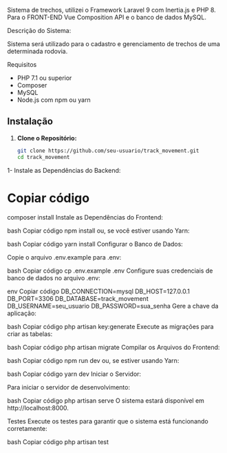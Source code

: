 Sistema de trechos, utilizei o Framework Laravel 9 com Inertia.js e PHP 8. Para o FRONT-END Vue Composition API e o banco de dados MySQL.

Descrição do Sistema:

Sistema será utilizado para o cadastro e gerenciamento de trechos de uma determinada rodovia. 

 Requisitos

- PHP 7.1 ou superior
- Composer
- MySQL
- Node.js com npm ou yarn

## Instalação

1. **Clone o Repositório:**

   ```bash
   git clone https://github.com/seu-usuario/track_movement.git
   cd track_movement

1- Instale as Dependências do Backend:
<h1>Copiar código</h1>
composer install
Instale as Dependências do Frontend:

bash
Copiar código
npm install
ou, se você estiver usando Yarn:

bash
Copiar código
yarn install
Configurar o Banco de Dados:

Copie o arquivo .env.example para .env:

bash
Copiar código
cp .env.example .env
Configure suas credenciais de banco de dados no arquivo .env:

env
Copiar código
DB_CONNECTION=mysql
DB_HOST=127.0.0.1
DB_PORT=3306
DB_DATABASE=track_movement
DB_USERNAME=seu_usuario
DB_PASSWORD=sua_senha
Gere a chave da aplicação:

bash
Copiar código
php artisan key:generate
Execute as migrações para criar as tabelas:

bash
Copiar código
php artisan migrate
Compilar os Arquivos do Frontend:

bash
Copiar código
npm run dev
ou, se estiver usando Yarn:

bash
Copiar código
yarn dev
Iniciar o Servidor:

Para iniciar o servidor de desenvolvimento:

bash
Copiar código
php artisan serve
O sistema estará disponível em http://localhost:8000.

Testes
Execute os testes para garantir que o sistema está funcionando corretamente:

bash
Copiar código
php artisan test
